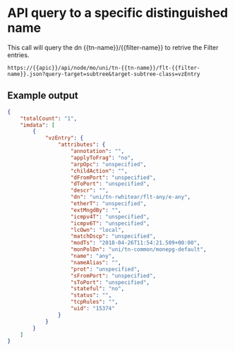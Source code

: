 # API query to a specific distinguished name

This call will query the dn {{tn-name}}/{{filter-name}} to retrive the Filter entries.

`https://{{apic}}/api/node/mo/uni/tn-{{tn-name}}/flt-{{filter-name}}.json?query-target=subtree&target-subtree-class=vzEntry`


## Example output

```json
{
    "totalCount": "1",
    "imdata": [
        {
            "vzEntry": {
                "attributes": {
                    "annotation": "",
                    "applyToFrag": "no",
                    "arpOpc": "unspecified",
                    "childAction": "",
                    "dFromPort": "unspecified",
                    "dToPort": "unspecified",
                    "descr": "",
                    "dn": "uni/tn-rwhitear/flt-any/e-any",
                    "etherT": "unspecified",
                    "extMngdBy": "",
                    "icmpv4T": "unspecified",
                    "icmpv6T": "unspecified",
                    "lcOwn": "local",
                    "matchDscp": "unspecified",
                    "modTs": "2018-04-26T11:54:21.509+00:00",
                    "monPolDn": "uni/tn-common/monepg-default",
                    "name": "any",
                    "nameAlias": "",
                    "prot": "unspecified",
                    "sFromPort": "unspecified",
                    "sToPort": "unspecified",
                    "stateful": "no",
                    "status": "",
                    "tcpRules": "",
                    "uid": "15374"
                }
            }
        }
    ]
}
```
